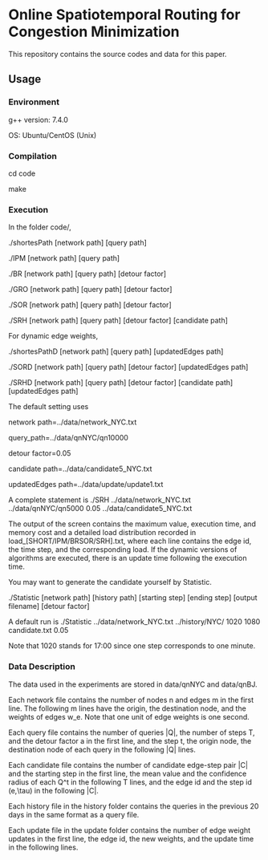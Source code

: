 Online Spatiotemporal Routing for Congestion Minimization
========================================================================

This repository contains the source codes and data for this paper. 

Usage
---------------

### Environment

g++ version: 7.4.0 

OS: Ubuntu/CentOS (Unix)

### Compilation

cd code

make

### Execution

In the folder code/,

./shortesPath [network path] [query path]

./IPM [network path] [query path]

./BR [network path] [query path] [detour factor]

./GRO [network path] [query path] [detour factor]

./SOR [network path] [query path] [detour factor]

./SRH [network path] [query path] [detour factor] [candidate path]

For dynamic edge weights,

./shortesPathD [network path] [query path] [updatedEdges path]

./SORD [network path] [query path] [detour factor] [updatedEdges path]

./SRHD [network path] [query path] [detour factor] [candidate path] [updatedEdges path]

The default setting uses

network path=../data/network_NYC.txt

query_path=../data/qnNYC/qn10000

detour factor=0.05

candidate path=../data/candidate5_NYC.txt

updatedEdges path=../data/update/update1.txt

A complete statement is ./SRH ../data/network_NYC.txt ../data/qnNYC/qn5000 0.05 ../data/candidate5_NYC.txt

The output of the screen contains the maximum value, execution time, and memory cost and a detailed load distribution recorded in load_[SHORT/IPM/BRSOR/SRH].txt, where each line contains the edge id, the time step, and the corresponding load. If the dynamic versions of algorithms are executed, there is an update time following the execution time.

You may want to generate the candidate yourself by Statistic.

./Statistic [network path] [history path] [starting step] [ending step] [output filename] [detour factor]

A default run is ./Statistic ../data/network_NYC.txt ../history/NYC/ 1020 1080 candidate.txt 0.05

Note that 1020 stands for 17:00 since one step corresponds to one minute.

### Data Description

The data used in the experiments are stored in data/qnNYC and data/qnBJ. 

Each network file contains the number of nodes n and edges m in the first line. The following m lines have the origin, the destination node, and the weights of edges w_e. Note that one unit of edge weights is one second.

Each query file contains the number of queries |Q|, the number of steps T, and the detour factor a in the first line, and the step t, the origin node, the destination node of each query in the following |Q| lines.

Each candidate file contains the number of candidate edge-step pair |C| and the starting step in the first line, the mean value and the confidence radius of each Q^t in the following T lines, and the edge id and the step id (e,\tau) in the following |C|.

Each history file in the history folder contains the queries in the previous 20 days in the same format as a query file.

Each update file in the update folder contains the number of edge weight updates in the first line, the edge id, the new weights, and the update time in the following lines.



